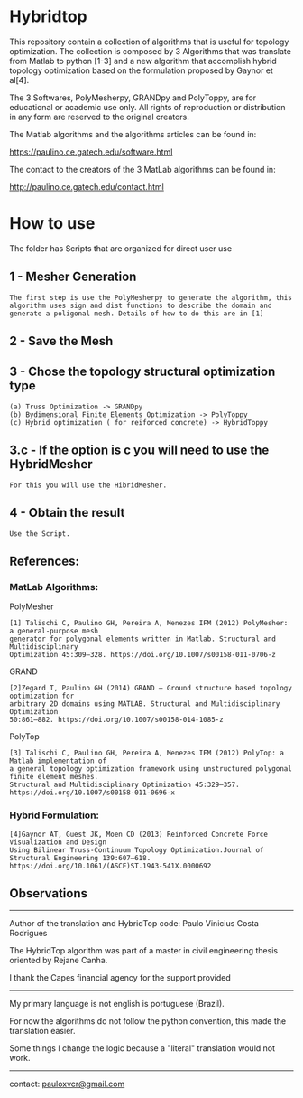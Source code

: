 # Hybridtop

This repository contain a collection of algorithms that is useful for topology optimization.
The collection is composed by 3 Algorithms that was translate from Matlab to python [1-3] 
and a new algorithm that accomplish hybrid topology optimization based on the formulation proposed by 
Gaynor et al[4].

The 3 Softwares, PolyMesherpy, GRANDpy and PolyToppy, are for educational or academic use only. All rights of reproduction or
distribution in any form are reserved to the original creators.

The Matlab algorithms and the algorithms articles can be found in:

https://paulino.ce.gatech.edu/software.html

The contact to the creators of the 3 MatLab algorithms can be found in:

http://paulino.ce.gatech.edu/contact.html

# How to use

  The folder has Scripts that are organized for direct user use

## 1 - Mesher Generation
    The first step is use the PolyMesherpy to generate the algorithm, this algorithm uses sign and dist functions to describe the domain and 
    generate a poligonal mesh. Details of how to do this are in [1]

## 2 - Save the Mesh

## 3 - Chose the topology structural optimization type

    (a) Truss Optimization -> GRANDpy
    (b) Bydimensional Finite Elements Optimization -> PolyToppy
    (c) Hybrid optimization ( for reiforced concrete) -> HybridToppy

## 3.c - If the option is c you will need to use the HybridMesher
    For this you will use the HibridMesher.

## 4 - Obtain the result
    Use the Script.

## References:
### MatLab Algorithms:

  PolyMesher
    
    [1] Talischi C, Paulino GH, Pereira A, Menezes IFM (2012) PolyMesher: a general-purpose mesh 
    generator for polygonal elements written in Matlab. Structural and Multidisciplinary 
    Optimization 45:309–328. https://doi.org/10.1007/s00158-011-0706-z

  GRAND
    
    [2]Zegard T, Paulino GH (2014) GRAND — Ground structure based topology optimization for 
    arbitrary 2D domains using MATLAB. Structural and Multidisciplinary Optimization 
    50:861–882. https://doi.org/10.1007/s00158-014-1085-z

  PolyTop
    
    [3] Talischi C, Paulino GH, Pereira A, Menezes IFM (2012) PolyTop: a Matlab implementation of 
    a general topology optimization framework using unstructured polygonal finite element meshes. 
    Structural and Multidisciplinary Optimization 45:329–357. 
    https://doi.org/10.1007/s00158-011-0696-x

### Hybrid Formulation:
  
    [4]Gaynor AT, Guest JK, Moen CD (2013) Reinforced Concrete Force Visualization and Design 
    Using Bilinear Truss-Continuum Topology Optimization.Journal of Structural Engineering 139:607–618.
    https://doi.org/10.1061/(ASCE)ST.1943-541X.0000692

## Observations

---

Author of the translation and HybridTop code: Paulo Vinicius Costa Rodrigues

The HybridTop algorithm was part of a master in civil engineering thesis oriented by Rejane Canha.

I thank the Capes financial agency for the support provided

---

My primary language is not english is portuguese (Brazil).

For now the algorithms do not follow the python convention, this made the translation easier.

Some things I change the logic because a "literal" translation would not work.

---
contact: pauloxvcr@gmail.com



